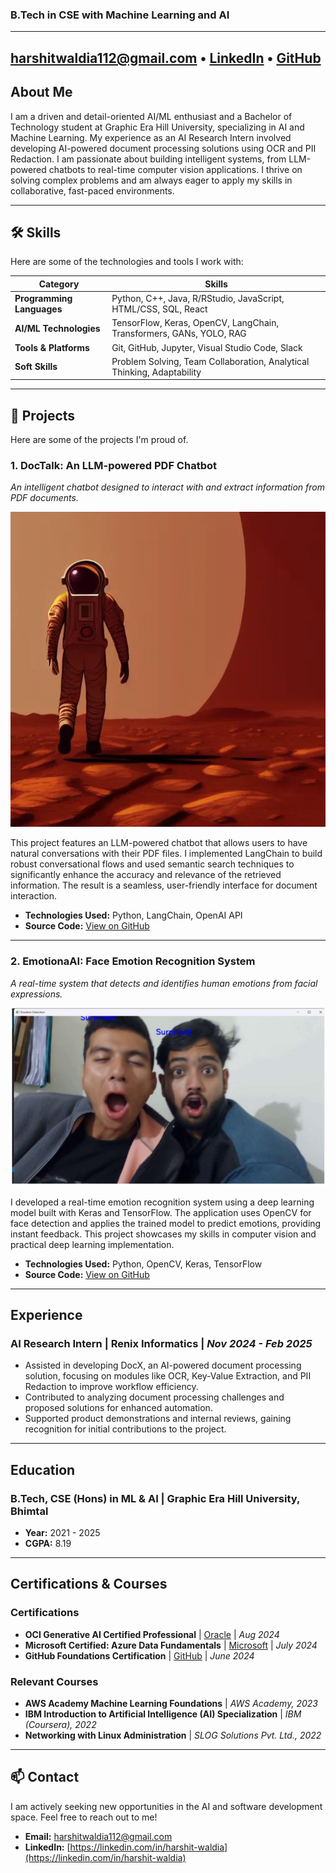 
### B.Tech in CSE with Machine Learning and AI

---
[harshitwaldia112@gmail.com](mailto:harshitwaldia112@gmail.com) • [LinkedIn](https://linkedin.com/in/harshit-waldia) • [GitHub](https://github.com/harshitwaldia)
---

## About Me

I am a driven and detail-oriented AI/ML enthusiast and a Bachelor of Technology student at Graphic Era Hill University, specializing in AI and Machine Learning. My experience as an AI Research Intern involved developing AI-powered document processing solutions using OCR and PII Redaction. I am passionate about building intelligent systems, from LLM-powered chatbots to real-time computer vision applications. I thrive on solving complex problems and am always eager to apply my skills in collaborative, fast-paced environments.

---

## 🛠️ Skills

Here are some of the technologies and tools I work with:

| Category                 | Skills                                                                   |
|--------------------------|--------------------------------------------------------------------------|
| **Programming Languages**| Python, C++, Java, R/RStudio, JavaScript, HTML/CSS, SQL, React             |
| **AI/ML Technologies**   | TensorFlow, Keras, OpenCV, LangChain, Transformers, GANs, YOLO, RAG        |
| **Tools & Platforms**    | Git, GitHub, Jupyter, Visual Studio Code, Slack                          |
| **Soft Skills**          | Problem Solving, Team Collaboration, Analytical Thinking, Adaptability   |

---

## 🚀 Projects

Here are some of the projects I'm proud of.

### 1. DocTalk: An LLM-powered PDF Chatbot
*An intelligent chatbot designed to interact with and extract information from PDF documents.*

![DocTalk Project Screenshot](https://github.com/HarshitWaldia/SynthiVerse/raw/main/assets/sample_image.webp)

This project features an LLM-powered chatbot that allows users to have natural conversations with their PDF files. I implemented LangChain to build robust conversational flows and used semantic search techniques to significantly enhance the accuracy and relevance of the retrieved information. The result is a seamless, user-friendly interface for document interaction.

*   **Technologies Used:** Python, LangChain, OpenAI API
*   **Source Code:** [View on GitHub](https://github.com/harshitwaldia/your-repo-link) <!-- TODO: Replace with your actual repo link -->

---

### 2. EmotionaAI: Face Emotion Recognition System
*A real-time system that detects and identifies human emotions from facial expressions.*

![EmotionaAI Project Screenshot](https://github.com/HarshitWaldia/Face_Emotion_Recognition/raw/main/Result/output3.png)

I developed a real-time emotion recognition system using a deep learning model built with Keras and TensorFlow. The application uses OpenCV for face detection and applies the trained model to predict emotions, providing instant feedback. This project showcases my skills in computer vision and practical deep learning implementation.

*   **Technologies Used:** Python, OpenCV, Keras, TensorFlow
*   **Source Code:** [View on GitHub](https://github.com/harshitwaldia/your-repo-link) <!-- TODO: Replace with your actual repo link -->

---

## Experience

### **AI Research Intern** | Renix Informatics | _Nov 2024 - Feb 2025_
- Assisted in developing DocX, an AI-powered document processing solution, focusing on modules like OCR, Key-Value Extraction, and PII Redaction to improve workflow efficiency.
- Contributed to analyzing document processing challenges and proposed solutions for enhanced automation.
- Supported product demonstrations and internal reviews, gaining recognition for initial contributions to the project.

---

## Education

### **B.Tech, CSE (Hons) in ML & AI** | Graphic Era Hill University, Bhimtal
- **Year:** 2021 - 2025
- **CGPA:** 8.19

---

## Certifications & Courses

### Certifications
- **OCI Generative AI Certified Professional** | [Oracle](https://education.oracle.com/oracle-oci-generative-ai-certified-professional/pexam_1Z0-1127-24) | _Aug 2024_
- **Microsoft Certified: Azure Data Fundamentals** | [Microsoft](https://learn.microsoft.com/en-us/credentials/certifications/azure-data-fundamentals/) | _July 2024_
- **GitHub Foundations Certification** | [GitHub](https://learn.microsoft.com/en-us/credentials/certifications/github-foundations/) | _June 2024_ <!-- Note: Resume said 2025, updated to 2024. Please verify. -->

### Relevant Courses
- **AWS Academy Machine Learning Foundations** | _AWS Academy, 2023_
- **IBM Introduction to Artificial Intelligence (AI) Specialization** | _IBM (Coursera), 2022_
- **Networking with Linux Administration** | _SLOG Solutions Pvt. Ltd., 2022_

---

## 📫 Contact

I am actively seeking new opportunities in the AI and software development space. Feel free to reach out to me!

- **Email:** [harshitwaldia112@gmail.com](mailto:harshitwaldia112@gmail.com)
- **LinkedIn:** [https://linkedin.com/in/harshit-waldia](https://linkedin.com/in/harshit-waldia)
